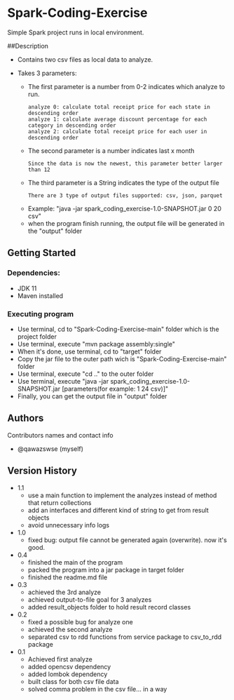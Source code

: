 # Spark-Coding-Exercise

Simple Spark project runs in local environment.

##Description

* Contains two csv files as local data to analyze.
* Takes 3 parameters:
  
    * The first parameter is a number from 0-2 indicates which analyze to run.
        ```
        analyze 0: calculate total receipt price for each state in descending order
        analyze 1: calculate average discount percentage for each category in descending order
        analyze 2: calculate total receipt price for each user in descending order
        ```
    * The second parameter is a number indicates last x month
        ```
        Since the data is now the newest, this parameter better larger than 12
        ```
    * The third parameter is a String indicates the type of the output file
        ```
        There are 3 type of output files supported: csv, json, parquet
        ```
    * Example: "java -jar spark_coding_exercise-1.0-SNAPSHOT.jar 0 20 csv"
    * when the program finish running, the output file will be generated in the "output" folder
    
## Getting Started  
### Dependencies:
* JDK 11
* Maven installed

### Executing program
* Use terminal, cd to "Spark-Coding-Exercise-main" folder which is the project folder
* Use terminal, execute "mvn package assembly:single"
* When it's done, use terminal, cd to "target" folder
* Copy the jar file to the outer path wich is "Spark-Coding-Exercise-main" folder
* Use terminal, execute "cd .." to the outer folder
* Use terminal, execute "java -jar spark_coding_exercise-1.0-SNAPSHOT.jar [parameters(for example: 1 24 csv)]"
* Finally, you can get the output file in "output" folder
## Authors
Contributors names and contact info
* @qawazswse (myself)
## Version History
* 1.1
  * use a main function to implement the analyzes instead of method that return collections
  * add an interfaces and different kind of string to get from result objects
  * avoid unnecessary info logs
* 1.0
  * fixed bug: output file cannot be generated again (overwrite). now it's good.
* 0.4
  * finished the main of the program
  * packed the program into a jar package in target folder
  * finished the readme.md file
* 0.3
    * achieved the 3rd analyze
    * achieved output-to-file goal for 3 analyzes
    * added result_objects folder to hold result record classes
* 0.2
    * fixed a possible bug for analyze one
    * achieved the second analyze
    * separated csv to rdd functions from service package to csv_to_rdd package
* 0.1
    * Achieved first analyze
    * added opencsv dependency
    * added lombok dependency
    * built class for both csv file data
    * solved comma problem in the csv file... in a way
